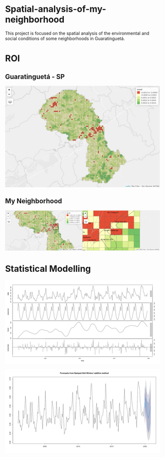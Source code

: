 # Spatial-analysis-of-my-neighborhood
This project is focused on the spatial analysis of the environmental and social conditions of some neighborhoods in Guaratinguetá. 

# ROI

## Guaratinguetá - SP

![alt text](/neighborhood/map_png.png)

## My Neighborhood

![alt text](/neighborhood/clube.png)

# Statistical Modelling

![alt text](/neighborhood/decomp_plots/hw_2852.png)


![alt text](/neighborhood/hw_plots/hw_2852.png)



